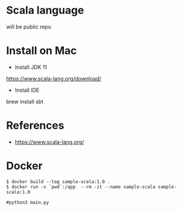 # Scala language

will be public repo


# Install on Mac

- Install JDK 11

https://www.scala-lang.org/download/

- Install IDE

brew install sbt



# References

- https://www.scala-lang.org/

# Docker

```
$ docker build --tag sample-scala:1.0 .
$ docker run -v `pwd`:/app  --rm -it --name sample-scala sample-scala:1.0

#python3 main.py
```

